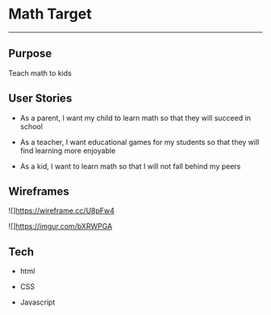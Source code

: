 # Math Target

---

## Purpose

Teach math to kids

## User Stories

* As a parent, I want my child to learn math so that they will succeed in school

* As a teacher, I want educational games for my students so that they will find learning more enjoyable

* As a kid, I want to learn math so that I will not fall behind my peers

## Wireframes

![]https://wireframe.cc/U8pFw4

![]https://imgur.com/bXRWPGA

## Tech

* html

* CSS

* Javascript